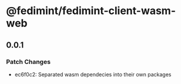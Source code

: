# @fedimint/fedimint-client-wasm-web

## 0.0.1

### Patch Changes

- ec6f0c2: Separated wasm dependecies into their own packages
